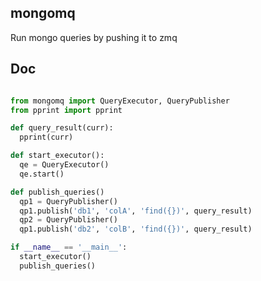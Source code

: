 
## mongomq

Run mongo queries by pushing it to zmq


## Doc

```python

from mongomq import QueryExecutor, QueryPublisher
from pprint import pprint

def query_result(curr):
  pprint(curr)

def start_executor():
  qe = QueryExecutor()
  qe.start()

def publish_queries()
  qp1 = QueryPublisher()
  qp1.publish('db1', 'colA', 'find({})', query_result)
  qp2 = QueryPublisher()
  qp1.publish('db2', 'colB', 'find({})', query_result)

if __name__ == '__main__':
  start_executor()
  publish_queries()
```
